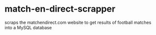 match-en-direct-scrapper
========================

scraps the matchendirect.com website to get results of football matches into a MySQL database

